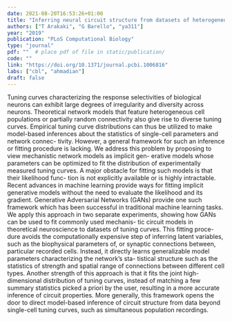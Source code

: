 ```yaml
---
date: 2021-08-20T16:53:26+01:00
title: "Inferring neural circuit structure from datasets of heterogeneous tuning curves"
authors: ["T Arakaki", "G Barello", "ya311"]
year: "2019"
publication: "PLoS Computational Biology"
type: "journal" 
pdf: ""  # place pdf of file in static/publication/
code: ""
link: "https://doi.org/10.1371/journal.pcbi.1006816"
labs: ["cbl", "ahmadian"]
draft: false
---
```


Tuning curves characterizing the response selectivities of biological neurons can exhibit large degrees of irregularity and diversity across neurons. Theoretical network models that feature heterogeneous cell populations or partially random connectivity also give rise to diverse tuning curves. Empirical tuning curve distributions can thus be utilized to make model-based inferences about the statistics of single-cell parameters and network connec- tivity. However, a general framework for such an inference or fitting procedure is lacking. We address this problem by proposing to view mechanistic network models as implicit gen- erative models whose parameters can be optimized to fit the distribution of experimentally measured tuning curves. A major obstacle for fitting such models is that their likelihood func- tion is not explicitly available or is highly intractable. Recent advances in machine learning provide ways for fitting implicit generative models without the need to evaluate the likelihood and its gradient. Generative Adversarial Networks (GANs) provide one such framework which has been successful in traditional machine learning tasks. We apply this approach in two separate experiments, showing how GANs can be used to fit commonly used mechanis- tic circuit models in theoretical neuroscience to datasets of tuning curves. This fitting proce- dure avoids the computationally expensive step of inferring latent variables, such as the biophysical parameters of, or synaptic connections between, particular recorded cells. Instead, it directly learns generalizable model parameters characterizing the network’s sta- tistical structure such as the statistics of strength and spatial range of connections between different cell types. Another strength of this approach is that it fits the joint high-dimensional distribution of tuning curves, instead of matching a few summary statistics picked a priori by the user, resulting in a more accurate inference of circuit properties. More generally, this framework opens the door to direct model-based inference of circuit structure from data beyond single-cell tuning curves, such as simultaneous population recordings.